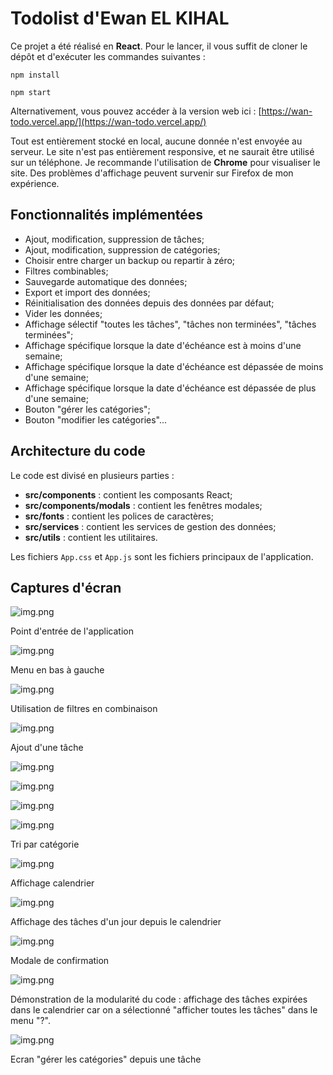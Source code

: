 # Todolist d'Ewan EL KIHAL

Ce projet a été réalisé en **React**. Pour le lancer, il vous suffit de cloner
le dépôt et d'exécuter les commandes suivantes :

```npm install```

```npm start```

Alternativement, vous pouvez accéder à la version web ici :
[https://wan-todo.vercel.app/](https://wan-todo.vercel.app/) 

Tout est entièrement stocké en local, aucune donnée n'est envoyée au
serveur. Le site n'est pas entièrement responsive, et ne saurait être
utilisé sur un téléphone. Je recommande l'utilisation de **Chrome** pour
visualiser le site. Des problèmes d'affichage peuvent survenir sur Firefox
de mon expérience.

## Fonctionnalités implémentées

- Ajout, modification, suppression de tâches;
- Ajout, modification, suppression de catégories;
- Choisir entre charger un backup ou repartir à zéro;
- Filtres combinables;
- Sauvegarde automatique des données;
- Export et import des données;
- Réinitialisation des données depuis des données par défaut;
- Vider les données;
- Affichage sélectif "toutes les tâches", "tâches non terminées", 
"tâches terminées";
- Affichage spécifique lorsque la date d'échéance est à moins d'une 
semaine;
- Affichage spécifique lorsque la date d'échéance est dépassée de moins
d'une semaine;
- Affichage spécifique lorsque la date d'échéance est dépassée de plus 
d'une semaine;
- Bouton "gérer les catégories";
- Bouton "modifier les catégories"...

## Architecture du code

Le code est divisé en plusieurs parties : 
- **src/components** : contient les composants React;
- **src/components/modals** : contient les fenêtres modales;
- **src/fonts** : contient les polices de caractères;
- **src/services** : contient les services de gestion des données;
- **src/utils** : contient les utilitaires.

Les fichiers `App.css` et `App.js` sont les fichiers principaux de l'application.

## Captures d'écran

![img.png](readme_img/img.png)

Point d'entrée de l'application

![img.png](readme_img/img2.png)

Menu en bas à gauche

![img.png](readme_img/img3.png)

Utilisation de filtres en combinaison

![img.png](readme_img/img4.png)

Ajout d'une tâche

![img.png](readme_img/img10.png)

![img.png](readme_img/img5.png)

![img.png](readme_img/img11.png)

![img.png](readme_img/img6.png)

Tri par catégorie

![img.png](readme_img/img7.png)

Affichage calendrier

![img.png](readme_img/img13.png)

Affichage des tâches d'un jour depuis le calendrier

![img.png](readme_img/img8.png)

Modale de confirmation

![img.png](readme_img/img9.png)

Démonstration de la modularité du code : affichage des tâches expirées
dans le calendrier car on a sélectionné "afficher toutes les tâches" dans le 
menu "?".

![img.png](readme_img/img12.png)

Ecran "gérer les catégories" depuis une tâche
